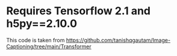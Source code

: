 # Requires Tensorflow 2.1 and h5py==2.10.0

This code is taken from https://github.com/tanishqgautam/Image-Captioning/tree/main/Transformer